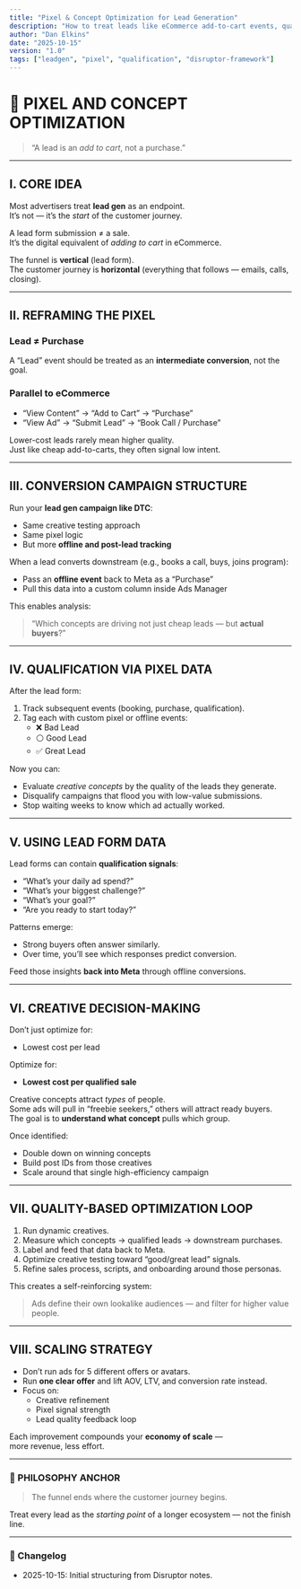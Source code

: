 ```yaml
---
title: "Pixel & Concept Optimization for Lead Generation"
description: "How to treat leads like eCommerce add-to-cart events, qualify via pixel data, and optimize creative concepts for quality and downstream sales."
author: "Dan Elkins"
date: "2025-10-15"
version: "1.0"
tags: ["leadgen", "pixel", "qualification", "disruptor-framework"]
---
```


# 🎯 PIXEL AND CONCEPT OPTIMIZATION

> “A lead is an *add to cart*, not a purchase.”

---

## I. CORE IDEA

Most advertisers treat **lead gen** as an endpoint.  
It’s not — it’s the *start* of the customer journey.

A lead form submission ≠ a sale.  
It’s the digital equivalent of *adding to cart* in eCommerce.

The funnel is **vertical** (lead form).  
The customer journey is **horizontal** (everything that follows — emails, calls, closing).

---

## II. REFRAMING THE PIXEL

### Lead ≠ Purchase  
A “Lead” event should be treated as an **intermediate conversion**, not the goal.

### Parallel to eCommerce
- “View Content” → “Add to Cart” → “Purchase”  
- “View Ad” → “Submit Lead” → “Book Call / Purchase”

Lower-cost leads rarely mean higher quality.  
Just like cheap add-to-carts, they often signal low intent.

---

## III. CONVERSION CAMPAIGN STRUCTURE

Run your **lead gen campaign like DTC**:
- Same creative testing approach
- Same pixel logic
- But more **offline and post-lead tracking**

When a lead converts downstream (e.g., books a call, buys, joins program):
- Pass an **offline event** back to Meta as a “Purchase”
- Pull this data into a custom column inside Ads Manager

This enables analysis:
> “Which concepts are driving not just cheap leads — but **actual buyers**?”

---

## IV. QUALIFICATION VIA PIXEL DATA

After the lead form:
1. Track subsequent events (booking, purchase, qualification).
2. Tag each with custom pixel or offline events:
   - ❌ Bad Lead  
   - ⚪️ Good Lead  
   - ✅ Great Lead  

Now you can:
- Evaluate *creative concepts* by the quality of the leads they generate.  
- Disqualify campaigns that flood you with low-value submissions.  
- Stop waiting weeks to know which ad actually worked.

---

## V. USING LEAD FORM DATA

Lead forms can contain **qualification signals**:
- “What’s your daily ad spend?”
- “What’s your biggest challenge?”
- “What’s your goal?”
- “Are you ready to start today?”

Patterns emerge:
- Strong buyers often answer similarly.  
- Over time, you’ll see which responses predict conversion.

Feed those insights **back into Meta** through offline conversions.

---

## VI. CREATIVE DECISION-MAKING

Don’t just optimize for:
- Lowest cost per lead  

Optimize for:
- **Lowest cost per qualified sale**

Creative concepts attract *types* of people.  
Some ads will pull in “freebie seekers,” others will attract ready buyers.  
The goal is to **understand what concept** pulls which group.

Once identified:
- Double down on winning concepts  
- Build post IDs from those creatives  
- Scale around that single high-efficiency campaign

---

## VII. QUALITY-BASED OPTIMIZATION LOOP

1. Run dynamic creatives.  
2. Measure which concepts → qualified leads → downstream purchases.  
3. Label and feed that data back to Meta.  
4. Optimize creative testing toward “good/great lead” signals.  
5. Refine sales process, scripts, and onboarding around those personas.

This creates a self-reinforcing system:
> Ads define their own lookalike audiences — and filter for higher value people.

---

## VIII. SCALING STRATEGY

- Don’t run ads for 5 different offers or avatars.  
- Run **one clear offer** and lift AOV, LTV, and conversion rate instead.  
- Focus on:
  - Creative refinement
  - Pixel signal strength
  - Lead quality feedback loop

Each improvement compounds your **economy of scale** —  
more revenue, less effort.

---

### 🧠 PHILOSOPHY ANCHOR

> The funnel ends where the customer journey begins.

Treat every lead as the *starting point* of a longer ecosystem — not the finish line.

---

### 🧾 Changelog
- 2025-10-15: Initial structuring from Disruptor notes.
